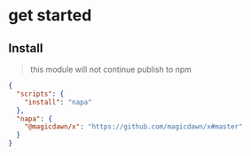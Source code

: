 # get started

## Install

> this module will not continue publish to npm

```json
{
  "scripts": {
    "install": "napa"
  },
  "napa": {
    "@magicdawn/x": "https://github.com/magicdawn/x#master"
  }
}
```
